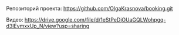 Репозиторий проекта: https://github.com/OlgaKrasnova/booking.git

Видео: https://drive.google.com/file/d/1eStPeDjOUaGQLWohpgq-d3lEvmxxUp_N/view?usp=sharing

